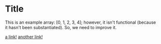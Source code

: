 # Title

This is an example array: [0, 1, 2, 3, 4]; however, it isn't functional (because it hasn't been substantiated). So, we  need to improve it.

[a link!](https://something.com)
[another link!](some-page.html)
